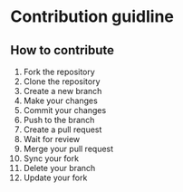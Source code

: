 # Contribution guidline

## How to contribute

1. Fork the repository
2. Clone the repository
3. Create a new branch
4. Make your changes
5. Commit your changes
6. Push to the branch
7. Create a pull request
8. Wait for review
9. Merge your pull request
10. Sync your fork
11. Delete your branch
12. Update your fork
